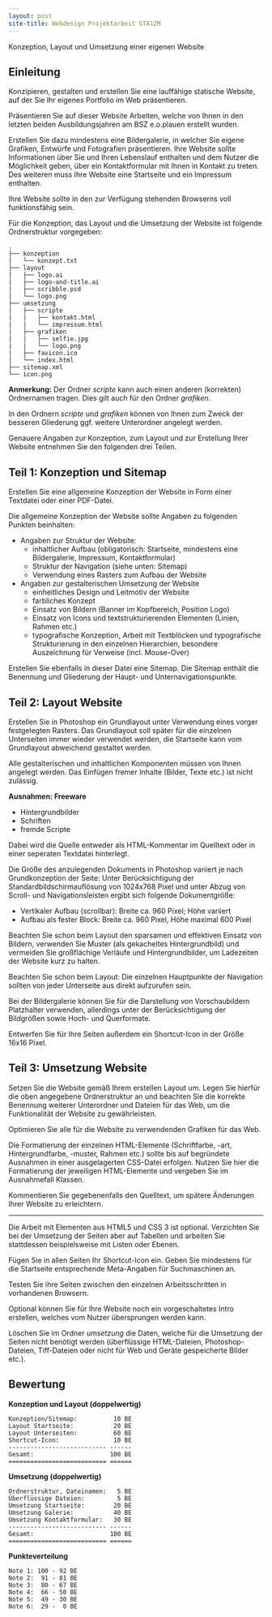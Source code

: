 ```yaml
---
layout: post
site-title: Webdesign Projektarbeit GTA12M
---
```

Konzeption, Layout und Umsetzung einer eigenen Website

## Einleitung

Konzipieren, gestalten und erstellen Sie eine lauffähige statische Website, auf der Sie Ihr eigenes Portfolio im Web präsentieren.

Präsentieren Sie auf dieser Website Arbeiten, welche von Ihnen in den letzten beiden Ausbildungsjahren am BSZ e.o.plauen erstellt wurden.

Erstellen Sie dazu mindestens eine Bildergalerie, in welcher Sie eigene Grafiken, Entwürfe und Fotografien präsentieren. Ihre Website sollte Informationen über Sie und Ihren Lebenslauf enthalten und dem Nutzer die Möglichkeit geben, über ein Kontaktformular mit Ihnen in Kontakt zu treten. Des weiteren muss Ihre Website eine Startseite und ein Impressum enthalten.

Ihre Website sollte in den zur Verfügung stehenden Browserns voll funktionsfähig sein.

Für die Konzeption, das Layout und die Umsetzung der Website ist folgende Ordnerstruktur vorgegeben:

```
.
├── konzeption
|   └── konzept.txt
├── layout
|   ├── logo.ai
|   ├── logo-and-title.ai
|   ├── scribble.psd
|   └── logo.png
├── umsetzung
|   ├── scripte
|   |   ├── kontakt.html
|   |   └── impressum.html
|   ├── grafiken
|   |   ├── selfie.jpg
|   |   └── logo.png
|   ├── favicon.ico
|   └── index.html
├── sitemap.xml
└── icon.png
```

__Anmerkung:__ Der Ordner _scripte_ kann auch einen anderen (korrekten) Ordnernamen tragen. Dies gilt auch für den Ordner _grafiken_.

In den Ordnern _scripte_ und _grafiken_ können von Ihnen zum Zweck der besseren Gliederung ggf. weitere Unterordner angelegt werden.

Genauere Angaben zur Konzeption, zum Layout und zur Erstellung Ihrer Website entnehmen Sie den folgenden drei Teilen.

## Teil 1: Konzeption und Sitemap

Erstellen Sie eine allgemeine Konzeption der Website in Form einer Textdatei oder einer PDF-Datei.

Die allgemeine Konzeption der Website sollte Angaben zu folgenden Punkten beinhalten:

- Angaben zur Struktur der Website:
    - inhaltlicher Aufbau (obligatorisch: Startseite, mindestens eine Bildergalerie, Impressum, Kontaktformular)
    - Struktur der Navigation (siehe unten: Sitemap)
    - Verwendung eines Rasters zum Aufbau der Website
- Angaben zur gestalterischen Umsetzung der Website
    - einheitliches Design und Leitmotiv der Website
    - farbliches Konzept
    - Einsatz von Bildern (Banner im Kopfbereich, Position Logo)
    - Einsatz von Icons und textstrukturierenden Elementen (Linien, Rahmen etc.)
    - typografische Konzeption, Arbeit mit Textblöcken und typografische Strukturierung in den einzelnen Hierarchien, besondere Auszeichnung für Verweise (incl. Mouse-Over)

Erstellen Sie ebenfalls in dieser Datei eine Sitemap. Die Sitemap enthält die Benennung und Gliederung der Haupt- und Unternavigationspunkte.

## Teil 2: Layout Website

Erstellen Sie in Photoshop ein Grundlayout unter Verwendung eines vorger festgelegten Rasters. Das Grundlayout soll später für die einzelnen Unterseiten immer wieder verwendet werden, die Startseite kann vom Grundlayout abweichend gestaltet werden.

Alle gestalterischen und inhaltlichen Komponenten müssen von Ihnen angelegt werden. Das Einfügen fremer Inhalte (Bilder, Texte etc.) ist nicht zulässig.

__Ausnahmen: Freeware__

- Hintergrundbilder
- Schriften
- fremde Scripte

Dabei wird die Quelle entweder als HTML-Kommentar im Quelltext oder in einer seperaten Textdatei hinterlegt.

Die Größe des anzulegenden Dokuments in Photoshop variiert je nach Grundkonzeption der Seite: Unter Berücksichtigung der Standardbildschirmauflösung von 1024x768 Pixel und unter Abzug von Scroll- und Navigationsleisten ergibt sich folgende Dokumentgröße:

- Vertikaler Aufbau (scrollbar): Breite ca. 960 Pixel; Höhe variiert
- Aufbau als fester Block: Breite ca. 960 Pixel, Höhe maximal 600 Pixel

Beachten Sie schon beim Layout den sparsamen und effektiven Einsatz von Bildern, verwenden Sie Muster (als gekacheltes Hintergrundbild) und vermeiden Sie großflächige Verläufe und Hintergrundbilder, um Ladezeiten der Website kurz zu halten.

Beachten Sie schon beim Layout: Die einzelnen Hauptpunkte der Navigation sollten von jeder Unterseite aus direkt aufzurufen sein.

Bei der Bildergalerie können Sie für die Darstellung von Vorschaubildern Platzhalter verwenden, allerdings unter der Berücksichtigung der Bildgrößen sowie Hoch- und Querformate.

Entwerfen Sie für Ihre Seiten außerdem ein Shortcut-Icon in der Größe 16x16 Pixel.

## Teil 3: Umsetzung Website

Setzen Sie die Website gemäß Ihrem erstellen Layout um. Legen Sie hierfür die oben angegebene Ordnerstruktur an und beachten Sie die korrekte Benennung weiterer Unterordner und Dateien für das Web, um die Funktionalität der Website zu gewährleisten.

Optimieren Sie alle für die Website zu verwendenden Grafiken für das Web.

Die Formatierung der einzelnen HTML-Elemente (Schriftfarbe, -art, Hintergrundfarbe, -muster, Rahmen etc.) sollte bis auf begründete Ausnahmen in einer ausgelagerten CSS-Datei erfolgen. Nutzen Sie hier die Formatierung der jeweiligen HTML-Elemente und vergeben Sie im Ausnahmefall Klassen.

Kommentieren Sie gegebenenfalls den Quelltext, um spätere Änderungen Ihrer Website zu erleichtern.

---

Die Arbeit mit Elementen aus HTML5 und CSS 3 ist optional. Verzichten Sie bei der Umsetzung der Seiten aber auf Tabellen und arbeiten Sie stattdessen beispielsweise mit Listen oder Ebenen.

Fügen Sie in allen Seiten Ihr Shortcut-Icon ein. Geben Sie mindestens für die Startseite entsprechende Meta-Angaben für Suchmaschinen an.

Testen Sie ihre Seiten zwischen den einzelnen Arbeitsschritten in vorhandenen Browsern.

Optional können Sie für Ihre Website noch ein vorgeschaltetes Intro erstellen, welches vom Nutzer übersprungen werden kann.

Löschen Sie im Ordner _umsetzung_ die Daten, welche für die Umsetzung der Seiten nicht benötigt werden (überflüssige HTML-Dateien, Photoshop-Dateien, Tiff-Dateien oder nicht für Web und Geräte gespeicherte Bilder etc.).

## Bewertung

__Konzeption und Layout (doppelwertig)__

```
Konzeption/Sitemap:          10 BE
Layout Startseite:           20 BE
Layout Unterseiten:          60 BE
Shortcut-Icon:               10 BE
--------------------------- ------
Gesamt:                     100 BE
=========================== ======
```

__Umsetzung (doppelwertig)__

```
Ordnerstruktur, Dateinamen:   5 BE
Überflüssige Dateien:         5 BE
Umsetzung Startseite:        20 BE
Umsetzung Galerie:           40 BE
Umsetzung Kontaktformular:   30 BE
--------------------------- ------
Gesamt:                     100 BE
=========================== ======
```

__Punkteverteilung__

```
Note 1: 100 - 92 BE
Note 2:  91 - 81 BE
Note 3:  80 - 67 BE
Note 4:  66 - 50 BE
Note 5:  49 - 30 BE
Note 6:  29 -  0 BE
```